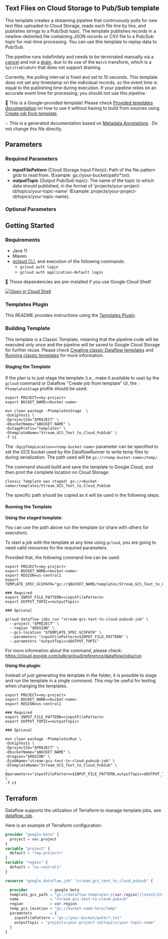 
Text Files on Cloud Storage to Pub/Sub template
---
This template creates a streaming pipeline that continuously polls for new text
files uploaded to Cloud Storage, reads each file line by line, and publishes
strings to a Pub/Sub topic. The template publishes records in a newline-delimited
file containing JSON records or CSV file to a Pub/Sub topic for real-time
processing. You can use this template to replay data to Pub/Sub.

The pipeline runs indefinitely and needs to be terminated manually via a <a
href="https://cloud.google.com/dataflow/docs/guides/stopping-a-pipeline#cancel">cancel</a>
and not a <a
href="https://cloud.google.com/dataflow/docs/guides/stopping-a-pipeline#drain">drain</a>,
due to its use of the <code>Watch</code> transform, which is a
<code>SplittableDoFn</code> that does not support draining.

Currently, the polling interval is fixed and set to 10 seconds. This template
does not set any timestamp on the individual records, so the event time is equal
to the publishing time during execution. If your pipeline relies on an accurate
event time for processing, you should not use this pipeline.


:memo: This is a Google-provided template! Please
check [Provided templates documentation](https://cloud.google.com/dataflow/docs/guides/templates/provided/text-to-pubsub-stream)
on how to use it without having to build from sources using [Create job from template](https://console.cloud.google.com/dataflow/createjob?template=Stream_GCS_Text_to_Cloud_PubSub).

:bulb: This is a generated documentation based
on [Metadata Annotations](https://github.com/GoogleCloudPlatform/DataflowTemplates#metadata-annotations)
. Do not change this file directly.

## Parameters

### Required Parameters

* **inputFilePattern** (Cloud Storage Input File(s)): Path of the file pattern glob to read from. (Example: gs://your-bucket/path/*.txt).
* **outputTopic** (Output Pub/Sub topic): The name of the topic to which data should published, in the format of 'projects/your-project-id/topics/your-topic-name' (Example: projects/your-project-id/topics/your-topic-name).

### Optional Parameters




## Getting Started

### Requirements

* Java 11
* Maven
* [gcloud CLI](https://cloud.google.com/sdk/gcloud), and execution of the
  following commands:
  * `gcloud auth login`
  * `gcloud auth application-default login`

:star2: Those dependencies are pre-installed if you use Google Cloud Shell!

[![Open in Cloud Shell](http://gstatic.com/cloudssh/images/open-btn.svg)](https://console.cloud.google.com/cloudshell/editor?cloudshell_git_repo=https%3A%2F%2Fgithub.com%2FGoogleCloudPlatform%2FDataflowTemplates.git&cloudshell_open_in_editor=v1/src/main/java/com/google/cloud/teleport/templates/TextToPubsubStream.java)

### Templates Plugin

This README provides instructions using
the [Templates Plugin](https://github.com/GoogleCloudPlatform/DataflowTemplates#templates-plugin). 

### Building Template

This template is a Classic Template, meaning that the pipeline code will be
executed only once and the pipeline will be saved to Google Cloud Storage for
further reuse. Please check [Creating classic Dataflow templates](https://cloud.google.com/dataflow/docs/guides/templates/creating-templates)
and [Running classic templates](https://cloud.google.com/dataflow/docs/guides/templates/running-templates)
for more information.

#### Staging the Template

If the plan is to just stage the template (i.e., make it available to use) by
the `gcloud` command or Dataflow "Create job from template" UI,
the `-PtemplatesStage` profile should be used:

```shell
export PROJECT=<my-project>
export BUCKET_NAME=<bucket-name>

mvn clean package -PtemplatesStage  \
-DskipTests \
-DprojectId="$PROJECT" \
-DbucketName="$BUCKET_NAME" \
-DstagePrefix="templates" \
-DtemplateName="Stream_GCS_Text_to_Cloud_PubSub" \
-f v1
```

The `-DgcpTempLocation=<temp-bucket-name>` parameter can be specified to set the GCS bucket used by the DataflowRunner to write
temp files to during serialization. The path used will be `gs://<temp-bucket-name>/temp/`.

The command should build and save the template to Google Cloud, and then print
the complete location on Cloud Storage:

```
Classic Template was staged! gs://<bucket-name>/templates/Stream_GCS_Text_to_Cloud_PubSub
```

The specific path should be copied as it will be used in the following steps.

#### Running the Template

**Using the staged template**:

You can use the path above run the template (or share with others for execution).

To start a job with the template at any time using `gcloud`, you are going to
need valid resources for the required parameters.

Provided that, the following command line can be used:

```shell
export PROJECT=<my-project>
export BUCKET_NAME=<bucket-name>
export REGION=us-central1
export TEMPLATE_SPEC_GCSPATH="gs://$BUCKET_NAME/templates/Stream_GCS_Text_to_Cloud_PubSub"

### Required
export INPUT_FILE_PATTERN=<inputFilePattern>
export OUTPUT_TOPIC=<outputTopic>

### Optional

gcloud dataflow jobs run "stream-gcs-text-to-cloud-pubsub-job" \
  --project "$PROJECT" \
  --region "$REGION" \
  --gcs-location "$TEMPLATE_SPEC_GCSPATH" \
  --parameters "inputFilePattern=$INPUT_FILE_PATTERN" \
  --parameters "outputTopic=$OUTPUT_TOPIC"
```

For more information about the command, please check:
https://cloud.google.com/sdk/gcloud/reference/dataflow/jobs/run


**Using the plugin**:

Instead of just generating the template in the folder, it is possible to stage
and run the template in a single command. This may be useful for testing when
changing the templates.

```shell
export PROJECT=<my-project>
export BUCKET_NAME=<bucket-name>
export REGION=us-central1

### Required
export INPUT_FILE_PATTERN=<inputFilePattern>
export OUTPUT_TOPIC=<outputTopic>

### Optional

mvn clean package -PtemplatesRun \
-DskipTests \
-DprojectId="$PROJECT" \
-DbucketName="$BUCKET_NAME" \
-Dregion="$REGION" \
-DjobName="stream-gcs-text-to-cloud-pubsub-job" \
-DtemplateName="Stream_GCS_Text_to_Cloud_PubSub" \
-Dparameters="inputFilePattern=$INPUT_FILE_PATTERN,outputTopic=$OUTPUT_TOPIC" \
-f v1
```

## Terraform

Dataflow supports the utilization of Terraform to manage template jobs,
see [dataflow_job](https://registry.terraform.io/providers/hashicorp/google/latest/docs/resources/dataflow_job).

Here is an example of Terraform configuration:


```terraform
provider "google-beta" {
  project = var.project
}
variable "project" {
  default = "<my-project>"
}
variable "region" {
  default = "us-central1"
}

resource "google_dataflow_job" "stream_gcs_text_to_cloud_pubsub" {

  provider          = google-beta
  template_gcs_path = "gs://dataflow-templates-${var.region}/latest/Stream_GCS_Text_to_Cloud_PubSub"
  name              = "stream-gcs-text-to-cloud-pubsub"
  region            = var.region
  temp_gcs_location = "gs://bucket-name-here/temp"
  parameters        = {
    inputFilePattern = "gs://your-bucket/path/*.txt"
    outputTopic = "projects/your-project-id/topics/your-topic-name"
  }
}
```
